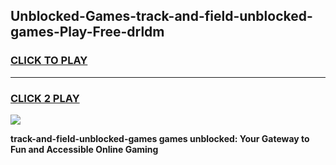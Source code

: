 
## Unblocked-Games-track-and-field-unblocked-games-Play-Free-drldm
<h3>
<a href="https://premium76.site?title=track-and-field-unblocked-games&ref=19M">CLICK TO PLAY</a></h3>
<hr>

<h3>
<a href="https://premium76.site?title=track-and-field-unblocked-games&ref=19M">CLICK 2 PLAY</a>
  
</h3>

<a href="https://premium76.site?title=track-and-field-unblocked-games&ref=19M"><img src="https://clearcache.store/games.png"></a>


**track-and-field-unblocked-games games unblocked: Your Gateway to Fun and Accessible Online Gaming**
